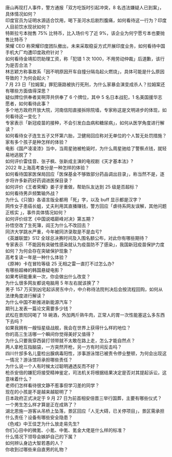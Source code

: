 唐山再现打人事件，警方通报「双方吃饭时引起冲突，8 名违法嫌疑人已到案」，具体情况如何？  
印度官员为证明水源适合饮用，喝下圣河水后剧烈腹痛，如何看待这一行为？印度人目前饮水现状如何？  
特斯拉亏本抛售 75% 比特币，比入场价亏了近 9%，该企业为何宁愿亏本也要抛售比特币？  
荣耀 CEO 称荣耀印度团队撤出，未来采取稳妥方式开展印度业务，如何看待中国手机大厂均遭印度政府针对？  
如何看待金靖扣罚助理工资，称「犯错 1 次 1000，不用劳动仲裁」后道歉，该行为是否合法？  
林志颖方称事故系「因不明原因开车自撞分隔岛起火燃烧」，具体可能是什么原因导致的？为何会起火？  
7 月 23 日「拉姆案」罪犯唐路被执行死刑，为什么家暴会演变成杀人？拉姆案还有哪些方面值得深思？  
疑似牌位供奉者吴啊萍共供奉了 6 个牌位，其中 5 名日本战犯，1 名美国援华志愿者，如何看待此事？  
多个地方政府开放大院，河南信阳直接拆除院墙，专家称这是文明进步的体现，如何看待这一变化？  
专家表示「新冠疫苗的接种，不会引发白血病和糖尿病」，如何从医学角度进行解读？  
如何看待女子连生五子又怀第六胎，卫健局回应称对无单位的个人暂无处罚措施？家有多个孩子是种怎样的体验？  
电影《国产凌凌漆》当中，当周星驰被枪毙时，为什么周星驰给了警察点钱，就轻易地逃脱了？  
如何评价雷佳音、张子枫、张新成主演的电视剧《天才基本法》?  
2022 年上海高考查分是一种怎样的体验？  
如何看待国家医保局回应「医保基金不够致部分药品调出目录」，称当然不是，逐步将许多新药好药调进医保目录？  
如何评价《王者荣耀》姜子牙重做，帮助队友达到 25 级是否超标？  
如何看待男乒频繁输外战？  
为什么《只狼》各语言版全都用「死」字，以及 buff 显示都是汉字？  
网传女子患癌长蛆，丈夫利用其直播赚钱，警方回应「虐待系网友误解，其他问题正核实 」，事件具体情况如何？  
如何评价综艺《中国说唱巅峰对决》第五期？  
孙悟空改了生死簿，阎王为什么不改回去？  
同济大学跳水严重，今年被同济录取是不是血亏?  
《英雄联盟》S12 全球总决赛时间及入围名额公布，对此你有哪些期待？  
专家表示「不能因有突破性感染就认为疫苗防不了感染」，我国新冠疫苗保护力度如何？为何会存在突破保护现象？  
高考复读一年是一种什么体验？  
《原神》卡在冒险等级 25 无相之雷一直打不过怎么办?  
有哪些超棒的韩国悬疑电影？  
如果考研能重来一次，你会做出什么改变？  
为什么很多网友都说电脑用 5 年左右就该换了？  
男子 157 万买到凶宅起诉房东中介，中介称待法院判决后会按流程回购，如何从法律角度进行解读？  
为什么中国不断推进新能源汽车？  
期刊上发表一篇论文需要多少钱？  
武松在景阳冈喝了 18 碗酒，外加两斤熟牛肉，正常人的胃一次性能塞这么多东西下去吗？  
如果我拥有一艘恒星级战舰，我会在世界上获得什么样的地位？  
你的高三生活哪一个瞬间你觉得美好又值得？  
为什么只要我穿西装打领带就不太敢在路上走，怎么才能自然点？  
两人拿枪互指脑袋，一方突然开枪，另一方有时间反击吗？  
四川什邡多名儿童检出腺病毒阳性，涉事游泳馆已被责令停业整顿，为何会出现这一情况？游泳馆将承担哪些责任？  
为什么说一个人有时候太过聪明通透反而不好？  
枪杀安倍的嫌犯将接受精神鉴定，司法机关将根据结果决定是否对其提起诉讼，这意味着什么？  
老师们怎样看待很文静不惹事但学习差的同学？  
现在的小孩是不是越来越聪明了？  
日本政府正式决定于 9 月 27 日为前首相安倍晋三举行国葬，主要有哪些仪式？  
一个男生怎么样才算是正在成熟了？  
湖北恩施一游客从吊桥上坠落，景区回应「人无大碍，已关停项目」，景区需承担什么责任？设备有哪些安全隐患？  
《色戒》中王佳芝为什么放走易先生?  
你们心目中的微氪、小氪、中氪、氪金大佬是什么样的标准？  
什么情况下领导会嫉妒自己的下属？  
如何辨认身边大智若愚的人？  
你收到过哪些来自直男的礼物？  
